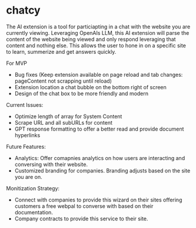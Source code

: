 # chatcy

The AI extension is a tool for particiapting in a chat with the website you are currently viewing.  Leveraging OpenAIs LLM, this AI extension will parse the content of the website being viewed and only respond leveraging that content and nothing else.  This allows the user to hone in on a specific site to learn, summerize and get answers quickly. 

For MVP
- Bug fixes (Keep extension available on page reload and tab changes: pageContent not scrapping until reload)
- Extension location a chat bubble on the bottom right of screen
- Design of the chat box to be more friendly and modern

Current Issues:
- Optimize length of array for System Content
- Scrape URL and all subURLs for content
- GPT response formatting to offer a better read and provide document hyperlinks

Future Features:
- Analytics: Offer comapnies analytics on how users are interacting and conversing with their website.
- Customized branding for companies. Branding adjusts based on the site you are on.

Monitization Strategy:
- Connect with companies to provide this wizard on their sites offering customers a free webpal to converse with based on their documentation.
- Company contracts to provide this service to their site.